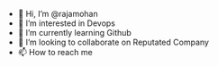 - 👋 Hi, I’m @rajamohan
- 👀 I’m interested in Devops
- 🌱 I’m currently learning Github
- 💞️ I’m looking to collaborate on Reputated Company
- 📫 How to reach me 

<!---
rajamohan11561/rajamohan11561 is a ✨ special ✨ repository because its `README.md` (this file) appears on your GitHub profile.
You can click the Preview link to take a look at your changes.
--->
